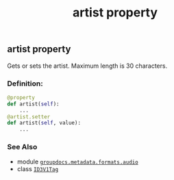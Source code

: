 ﻿---
title: artist property
second_title: GroupDocs.Metadata for Python via .NET API References
description: 
type: docs
url: /python-net/groupdocs.metadata.formats.audio/id3v1tag/artist/
is_root: false
weight: 110
---

## artist property


Gets or sets the artist. Maximum length is 30 characters.
### Definition:
```python
@property
def artist(self):
    ...
@artist.setter
def artist(self, value):
    ...
```

### See Also
* module [`groupdocs.metadata.formats.audio`](../../)
* class [`ID3V1Tag`](/metadata/python-net/groupdocs.metadata.formats.audio/id3v1tag)
